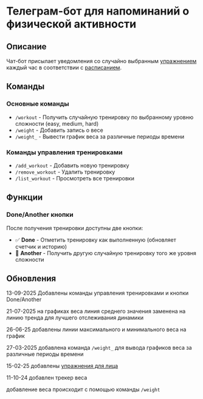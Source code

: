 # Телеграм-бот для напоминаний о физической активности

## Описание
Чат-бот присылает уведомления со случайно выбранным [упражнением](exercises_list.json) каждый час в соответствии с [расписанием](schedule.json).

## Команды

### Основные команды
- `/workout` - Получить случайную тренировку по выбранному уровню сложности (easy, medium, hard)
- `/weight` - Добавить запись о весе
- `/weight_` - Вывести график веса за различные периоды времени

### Команды управления тренировками
- `/add_workout` - Добавить новую тренировку
- `/remove_workout` - Удалить тренировку
- `/list_workout` - Просмотреть все тренировки

## Функции

### Done/Another кнопки
После получения тренировки доступны две кнопки:
- ✅ **Done** - Отметить тренировку как выполненную (обновляет счетчик и историю)
- 🎲 **Another** - Получить другую случайную тренировку того же уровня сложности

## Обновления
13-09-2025 Добавлены команды управления тренировками и кнопки Done/Another

21-07-2025 на графиках веса линия среднего значения заменена на линию тренда для лучшего отслеживания динамики

26-06-25 добавлены линии максимального и минимального веса на график

27-03-2025 добавлена команда `/weight_` для вывода графиков веса за различные периоды времени

15-02-25 добавлены [упражнения для лица](face_exercises.json)

11-10-24 добавлен трекер веса

  добавление веса происходит с помощью команды `/weight`